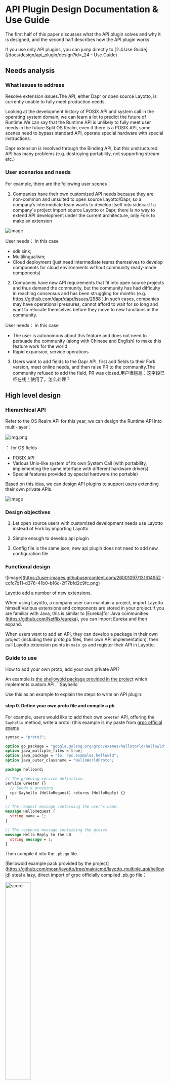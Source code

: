 # API Plugin Design Documentation & Use Guide

The first half of this paper discusses what the API plugin solves and why it is designed, and the second half describes how the API plugin works.

If you use only API plugins, you can jump directly to [2.4.Use Guide](/docs/design/api_plugin/design?id=_24 - Use Guide)

## Needs analysis

### What issues to address

Resolve extension issues.The API, either Dapr or open source Layotto, is currently unable to fully meet production needs.

Looking at the development history of POSIX API and system call in the operating system domain, we can learn a lot to predict the future of Runtime.We can say that the Runtime API is unlikely to fully meet user needs in the future.Split OS Realm, even if there is a POSIX API, some scenes need to bypass standard
API, operate special hardware with special instructions.

Dapr extension is resolved through the Binding API, but this unstructured API has many problems (e.g. destroying portability, not supporting stream etc.)

### User scenarios and needs

For example, there are the following user scenes：

1. Companies have their own customized API needs because they are non-common and unsuited to open source Layotto/Dapr, so a company’s intermediate team wants to develop itself into sidecar.If a company's project import source Layotto or Dapr, there is no way to extend API development under the current architecture, only Fork
   to make an extension

![image](https://user-images.githubusercontent.com/26001097/131614836-60d797c8-b80b-4018-ad43-c2b874d35660.png)

User needs： in this case

- sdk sink;
- Multilingualism;
- Cloud deployment (just need intermediate teams themselves to develop components for cloud environments without community ready-made components)

2. Companies have new API requirements that fit into open source projects and thus demand the community, but the community has had difficulty in reaching consensus and has been struggling for months (e.g. https://github.com/dapr/dapr/issues/2988
   ).In such cases, companies may have operational pressures, cannot afford to wait for so long and want to relocate themselves before they move to new functions in the community.

User needs： in this case

- The user is autonomous about this feature and does not need to persuade the community (along with Chinese and English) to make this feature work for the world
- Rapid expansion, service operations

3. Users want to add fields to the Dapr API, first add fields to their Fork version, meet online needs, and then raise PR to the community.The community refused to add the field, PR was closed.用户很尴尬：这字段已经在线上使用了，怎么处理？

## High level design

### Hierarchical API

Refer to the OS Realm API for this year, we can design the Runtime API into multi-layer：

![img.png](https://gw.alipayobjects.com/mdn/rms_5891a1/afts/img/A*bWnHR7yhiF4AAAAAAAAAAAAAARQnAQ)

： for OS fields

- POSIX API
- Various Unix-like system of its own System Call (with portability, implementing the same interface with different hardware drivers)
- Special features provided by special hardware (no portable)

Based on this idea, we can design API plugins to support users extending their own private APIs.

![image](https://user-images.githubusercontent.com/26001097/131614802-c6f6a556-4e8b-4fee-b899-275a80e00eb6.png)

### Design objectives

1. Let open source users with customized development needs use Layotto instead of Fork by importing Layotto

2. Simple enough to develop api plugin

3. Config file is the same json, new api plugin does not need to add new configuration file

### Functional design

![image](https://user-images.githubusercontent.com/26001097/131614952 - ccfc7d11-d376-41b0-b16c-2f17bfd2c9fc.png)

Layotto add a number of new extensions.

When using Layotto, a company user can maintain a project, import Layotto himself.Various extensions and components are stored in your project.If you are familiar with Java, this is similar to [Eureka]for Java communities (https://github.com/Netflix/eureka), you can
import Eureka and then expand.

When users want to add an API, they can develop a package in their own project (including their proto,pb files, their own API implementation), then call Layotto extension points in `main.go` and register their API in Layotto.

### Guide to use

How to add your own proto, add your own private API?

An example is [the shellowold package provided in the project](https://github.com/mosn/layotto/tree/main/cmd/layotto_multiple_api/helloworld) which implements custom API, \`\`Sayhello\`

Use this as an example to explain the steps to write an API plugin:

#### step 0. Define your own proto file and compile a pb

For example, users would like to add their own `Greeter` API, offering the `Sayhello` method, write a proto:
(this example is my paste from [grpc official exams](https://github.com/grpc/grpc-go/blob/master/examples/helloworld/helloworld/helloworld.proto)

```protobuf
syntax = "proto3";

option go_package = "google.golang.org/grpc/exames/hellotorld/hellowld";
option java_multiple_files = true;
option java_package = "io. rpc.examples.hellowld";
option java_outer_classname = "HelloWorldProto";

package helloord;

// The greening service definition.
Service Greeter {}
  // Sends a greening
  rpc Sayhello (HelloRequest) returns (HelloReply) {}
}

// The request message containing the user's name.
message HelloRequest {
  string name = 1;
}

// The response message containing the greies
message Hello Reply to the LO
  string message = 1;
}
```

Then compile it into the `.pb.go` file.

[Bellowold example pack provided by the project] (https://github.com/mosn/layotto/tree/main/cmd/layotto_multiple_api/hellowld) steal a lazy, direct import of grpc officially compiled .pb.go
file：

<img src="https://gw.alipayobjects.com/mdn/rms_5891a1/afts/img/A*9VnARJimj90AAAAAAAAAAAAAARQnAQ" width="40%" height="40%" alt="score" align="center" />

#### step 1. Write implementation for the API just defined

The protoc compiler will help you compile the interface `hellotorld.GreeterServer`, based on proto file, but the interface needs to be translated by itself.

For example, the `server` we wrote in the example implements `helloworl.GreeterServer` interface, with `Sayhello` method:

```go
//server is used to implement elllowld.GreeterServer.
type server struct LO
	appId strating
	// custom-components which implement the `HelloWorld` interface
	name2component map[string]component. World
	// LockStore components. They are not used in this demo, we put them here as a demo.
	name2LockStore map[string]block. ockStore
	pb.UnimplementedGreeterServer
}

// Sayhello implements hellowd. reeterServer.Sayhello
func (s *server) SayHello(ctx context.Context, in *pb.HelloRequest) (*pb.HelloReply, error) 6
	if _, ok := s.name2component[componentName]; !ok $6
		return &pb. elloReply{Message: "We don't want to talk with you!"}, nil
	}
	message, err := s.name2component[componentName]. ayHello(in.GetName()
	if err != nil {
		return nil, err
	}
	return &pb.HelloReply{Message: message}, nil
}
```

#### Step 2. Implement [`GrpcAPI` interface](https://github.com/mosn/layotto/blob/main/pkg/grpc/grpc_api.go), manage the life cycle of API plugins

Now that you have your own API implementation, you need to register it on Layotto next step.

> **Rememberly**：How to register the API on the original grpc server?
>
> Just write this line of code：
>
> pb.RegisterGreeterServer (s, &server{})

To register your API on Layotto,：

- Implementing [`GrpcAPI` interface](https://github.com/mosn/layotto/blob/main/pkg/grpc/grpc_api.go), implementing some lifecycle hooks

This GrpcAPI manages your API lifecycle and provides various life cycle hooks.There are currently Init and Register in the current lifecycle hook.

```go
// GrpcAPI is the interface of API plugin. It has lifecycle related methods
type GrpcAPI interface of the APIs
    // init this API before binding it to the grpc server.
    // For example, you can call the app to every their subscriptions.
    Init (conn *grpc. lientConn) error
    
    // Bind this API to the grpc server
    Register(s *grpc. erver, registeredServer mgrp.RegisteredServer) (mgrpc.RegisteredServer, error)
}
```

- Performs the corresponding constructor `NewGrpcAPI` to create your `GrpcAPI`.

```go
// NewGrpcAPI is the constructor of GpcAPI
type NewGrpcAPI func (applicationContext *ApplicationContext) GrpcAPI
```

`*ApplicationContext` is defined as：

```go
// ApplicationContext contains all you need to construct your GrpcAPI, such as all the components.
// For example, your `SuperState` GrpcAPI can hold the `StateStores` components and use them to implement your own `Super State API` logic.
type ApplicationContext struct {
    AppId                 string
    Hellos                map[string]hello.HelloService
    ConfigStores          map[string]configstores.Store
    Rpcs                  map[string]rpc.Invoker
    PubSubs               map[string]pubsub.PubSub
    StateStores           map[string]state.Store
    Files                 map[string]file.File
    LockStores            map[string]lock.LockStore
    Sequencers            map[string]sequencer.Store
    SendToOutputBindingFn func(name string, req *bindings.InvokeRequest) (*bindings.InvokeResponse, error)
    SecretStores          map[string]secretstores.SecretStore
    CustomComponent       map[string]map[string]custom.Component
}
```

##### What is the interpretation of：`CustomComponent`?

is "Custom components".

Component in Layotto is divided into prime mill：

- Preset Component

e.g. `pubsub` components, like `state` component

- Custom Component

Allows you to expand your own components, such as the `HelloWorld` component in the example below.

##### How does：configure a custom component?

See[自定义组件的配置文档](/docs/component_species/custom/common)

##### View Example

Look at a specific example, in [helloowold exams](https://github.com/mosn/layotto/blob/main/cmd/layotto_multiple_api/helloworld/grpc_api.go), `*server` implements `Init`
and `Register`:

```go
func (s *server) Init (conn *rawGRPC.ClientConn) error {
	return nil
}

func (s *server) Register(grpcServer *rawGRPC.Server, registeredServer mgrpc. egisteredServer) (mgrpc.RegisteredServer, error) um
	pb.RegisterGreeterServer (GrpcServer, s)
	return registeredServer, nil
}
```

There is also a construction:

```go
func NewHelloWorldAPI(ac *grpc_api.ApplicationContext) grpc.GrpcAPI
	// 1. convert custom-components components
	name2component := make(map[string]component. elloWorld)
	if len(ac.CustomComponent) != 0 56
		/we only care about those components of type "helloowl"
		name2comp, ok := ac. customomComponent[kind]
		if ok & len (name2comp) > 0 F6
			for name, ::= range name2comp LO
				// convert them using type assortion
				comp, ok := v. component.HelloWorld)
				if !ok
					errMsg := fmt. printf("customom component %s does not implement HelloWorld interface", name)
					log.DefaultLogger. rorf(errMsg)
				}
				name2component[name] = comp
			}
		}
	}
	/ 2. Construct your API implementation
	return &server
		appId: ac. ppId,
		// Your API plugins in can store and use all the components.
		// For example, this demand set all the LockStore components here.
		name2LockStore: ac.LockStories,
		// Customers components of type "helloorl"
		name2component: name2component,
	}
}
```

##### Explain：these callbacks, constructions?

Look at this example, you might ask：these callbacks, constructions and calls?

The hook above is used to customize the start logic for the user extension.Layotto reverses the above life-cycle hooks and constructions during startup.Call order roughly：

`Layotto initialize all components` ---> Call `NewGrpcAPI` constructor ---> `GrpcAPI.Init` ---> ``Layotto create grpc server` --->``GrpcAPI.Register\`\`

Graph below：

<img src="https://gw.alipayobjects.com/mdn/rms_5891a1/afts/img/A*7_NyQL-FjigAAAAAAAAAAAAAARQnAQ" width="40%" height="40%" alt="score" align="center" />

#### step 3. Sign up your own API into Layotto

After achieving your private API
following the above steps, you can [register it in your main main in Layotto](https://github.com/mosn/layotto/blob/5234a80cdc97798162d03546eb8e0ee163c0ad60/cmd/layotto_multiple_api/main.go#L203):

```go

func NewRuntimeGrpcServer (data json.RawMessage, options..grpc.ServerOption) (mgrpc. egisteredServer, error) LO
	// ......
	
    /3. run
    server, err := rt. un(
        runtime.WithGrpcOptions(opts... ,
        // register your GrpcAPI here
        runtime. ithGrpcAPI(
            // default GrpcAPI
            default_api. ewGrpcAPI,
            // a demo to show how to register your own GrpcAPI
            helloord_api. ewHelloWorldAPI,
        ),
        // Hello
        runtime. ithHelloFactory (
            hello.NewHelloFactory ("hellotorld", hellold. ewHelloWorld),
        ),
    // ...
```

We recommend that users customize main functions and customize startup processes in their own projects.

Specifically, you can paste the main copy of Layotto into your project, modify it as necessary, and remove something that is not available (e.g. in a distribution lock component that is not etcd, you can remove it from your main name)

#### Step 4. Compile Run Layotto

Ready to start Layotto.

Example hellowd：

```shell
cd ${project_path}/cmd/layotto_multiple_api
go build -o layotto
# run it
./layotto start -c ../../configs/config_standalone.json
```

During Layotto launch, each registered API lifecycle method (Init, Register) will be callback to each registered API

Once startup, your API will offer grpc services externally
